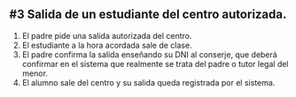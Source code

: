 ## #3 Salida de un estudiante del centro autorizada.

1. El padre pide una salida autorizada del centro.
2. El estudiante a la hora acordada sale de clase.
3. El padre confirma la salida enseñando su DNI al conserje,
que deberá confirmar en el sistema que realmente se trata del padre o tutor legal del menor.
4. El alumno sale del centro y su salida queda registrada
por el sistema.
